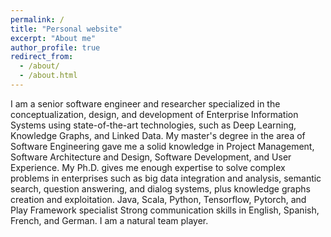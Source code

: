 ```yaml
---
permalink: /
title: "Personal website"
excerpt: "About me"
author_profile: true
redirect_from: 
  - /about/
  - /about.html
---
```


I am a senior software engineer and researcher specialized in the conceptualization, design, and development of Enterprise Information Systems using state-of-the-art technologies, such as Deep Learning, Knowledge Graphs, and Linked Data.
My master's degree in the area of Software Engineering gave me a solid knowledge in Project Management, Software Architecture and Design, Software Development, and User Experience.
My Ph.D. gives me enough expertise to solve complex problems in enterprises such as big data integration and analysis, semantic search, question answering, and dialog systems, plus knowledge graphs creation and exploitation.
Java, Scala, Python, Tensorflow, Pytorch, and Play Framework specialist
Strong communication skills in English, Spanish, French, and German. I am a natural team player.